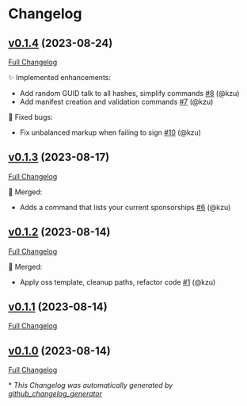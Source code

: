 # Changelog

## [v0.1.4](https://github.com/devlooped/gh-sponsors/tree/v0.1.4) (2023-08-24)

[Full Changelog](https://github.com/devlooped/gh-sponsors/compare/v0.1.3...v0.1.4)

:sparkles: Implemented enhancements:

- Add random GUID talk to all hashes, simplify commands [\#8](https://github.com/devlooped/gh-sponsors/pull/8) (@kzu)
- Add manifest creation and validation commands [\#7](https://github.com/devlooped/gh-sponsors/pull/7) (@kzu)

:bug: Fixed bugs:

- Fix unbalanced markup when failing to sign [\#10](https://github.com/devlooped/gh-sponsors/pull/10) (@kzu)

## [v0.1.3](https://github.com/devlooped/gh-sponsors/tree/v0.1.3) (2023-08-17)

[Full Changelog](https://github.com/devlooped/gh-sponsors/compare/v0.1.2...v0.1.3)

:twisted_rightwards_arrows: Merged:

- Adds a command that lists your current sponsorships [\#6](https://github.com/devlooped/gh-sponsors/pull/6) (@kzu)

## [v0.1.2](https://github.com/devlooped/gh-sponsors/tree/v0.1.2) (2023-08-14)

[Full Changelog](https://github.com/devlooped/gh-sponsors/compare/v0.1.1...v0.1.2)

:twisted_rightwards_arrows: Merged:

- Apply oss template, cleanup paths, refactor code [\#1](https://github.com/devlooped/gh-sponsors/pull/1) (@kzu)

## [v0.1.1](https://github.com/devlooped/gh-sponsors/tree/v0.1.1) (2023-08-14)

[Full Changelog](https://github.com/devlooped/gh-sponsors/compare/v0.1.0...v0.1.1)

## [v0.1.0](https://github.com/devlooped/gh-sponsors/tree/v0.1.0) (2023-08-14)

[Full Changelog](https://github.com/devlooped/gh-sponsors/compare/5d389ec5f8381a74a3a3614dc3b64c636514b487...v0.1.0)



\* *This Changelog was automatically generated by [github_changelog_generator](https://github.com/github-changelog-generator/github-changelog-generator)*
